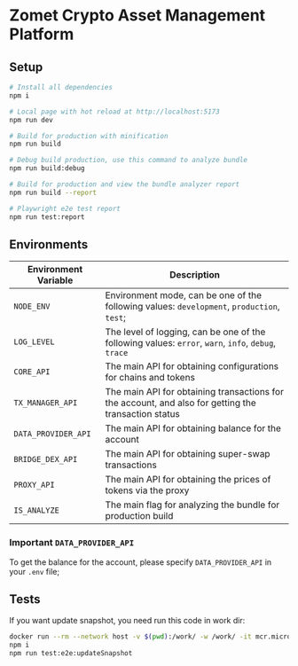 # Zomet Crypto Asset Management Platform

## Setup

```bash
# Install all dependencies
npm i
```

```bash
# Local page with hot reload at http://localhost:5173
npm run dev
```

```bash
# Build for production with minification
npm run build
```

```bash
# Debug build production, use this command to analyze bundle
npm run build:debug
```

```bash
# Build for production and view the bundle analyzer report
npm run build --report
```

```bash
# Playwright e2e test report
npm run test:report
```

## Environments

| Environment Variable | Description                                                                                          |
| -------------------- | ---------------------------------------------------------------------------------------------------- |
| `NODE_ENV`           | Environment mode, can be one of the following values: `development`, `production`, `test`;           |
| `LOG_LEVEL`          | The level of logging, can be one of the following values: `error`, `warn`, `info`, `debug`, `trace`  |
| `CORE_API`           | The main API for obtaining configurations for chains and tokens                                      |
| `TX_MANAGER_API`     | The main API for obtaining transactions for the account, and also for getting the transaction status |
| `DATA_PROVIDER_API`  | The main API for obtaining balance for the account                                                   |
| `BRIDGE_DEX_API`     | The main API for obtaining super-swap transactions                                                   |
| `PROXY_API`          | The main API for obtaining the prices of tokens via the proxy                                        |
| `IS_ANALYZE`         | The main flag for analyzing the bundle for production build                                          |

### Important `DATA_PROVIDER_API`

To get the balance for the account, please specify `DATA_PROVIDER_API` in your `.env` file;

## Tests

If you want update snapshot, you need run this code in work dir:

```bash
docker run --rm --network host -v $(pwd):/work/ -w /work/ -it mcr.microsoft.com/playwright:v1.40.0-jammy /bin/bash
npm i
npm run test:e2e:updateSnapshot
```
